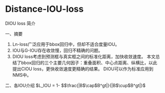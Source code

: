 # Distance-IOU-loss
DIOU loss 简介


一、摘要
1. Ln-loss广泛应用于bbox回归中，但却不适合度量IOU。
2. IOU与G-IOU存在收敛慢，回归不精确的问题。
3. DIOU loss考虑到预测框与真实框之间的标准化距离，加快收敛速度。
本文总结了bbox回归的三个主要几何因子：重叠面积、中心点距离、纵横比，以此提出CIOU loss，更快收敛速度更精确的结果。
DIOU可以作为标准应用到NMS中。


二、各IOU介绍
$L_IOU = 1- $$\frac{|B$\cap$B^gt|}{|B$\cup$B^gt|}$

